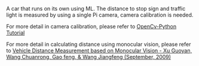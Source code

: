 A car that runs on its own using ML. The distance to stop sign and traffic light is measured by using a single Pi camera, camera calibration is needed. 

For more detail in camera calibration, please refer to [OpenCv-Python Tutorial](http://opencv-python-tutroals.readthedocs.org/en/latest/py_tutorials/py_calib3d/py_calibration/py_calibration.html)

For more detail in calculating distance using monocular vision, please refer to [Vehicle Distance Measurement based on Monocular Vision - Xu Guoyan, Wang Chuanrong, Gao feng, & Wang Jiangfeng (September, 2009)](http://www.paper.edu.cn/download/downPaper/200909-748)
